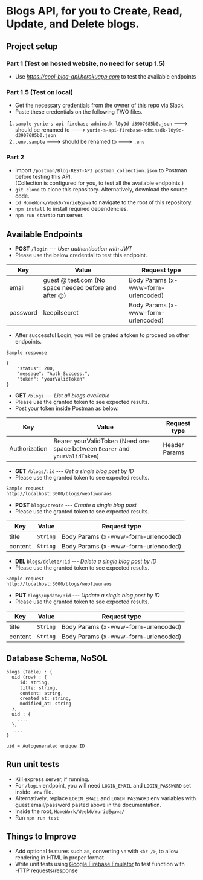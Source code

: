 # Blogs API, for you to Create, Read, Update, and Delete blogs. 


## Project setup 

### Part 1 (Test on hosted website, no need for setup 1.5)
- Use *https://cool-blog-api.herokuapp.com* to test the available endpoints

### Part 1.5 (Test on local)
- Get the necessary credentials from the owner of this repo via Slack.
- Paste these credentials on the following TWO files.
1. `sample-yurie-s-api-firebase-adminsdk-l0y9d-d3907685b0.json` ---> should be renamed to ---> `yurie-s-api-firebase-adminsdk-l0y9d-d3907685b0.json`
2. `.env.sample` ---> should be renamed to ---> `.env`

### Part 2
- Import `/postman/Blog-REST-API.postman_collection.json` to Postman before testing this API. <br> (Collection is configured for you, to test all the available endpoints.)
- `git clone` to clone this repository. Alternatively, download the source code.
- `cd HomeWork/Week6/YurieEgawa` to navigate to the root of this repository.
- `npm install` to install required dependencies.
- `npm run start`to run server.

## Available Endpoints 
- **POST** `/login` --- *User authentication with JWT*
- Please use the below credential to test this endpoint. 

Key | Value | Request type 
------------ | ------------- | -------------
email | guest @ test.com (No space needed before and after @) | Body Params (x-www-form-urlencoded)
password | keepitsecret | Body Params (x-www-form-urlencoded)

- After successful Login, you will be grated a token to proceed on other endpoints. 
```
Sample response

{
    "status": 200,
    "message": "Auth Success.",
    "token": "yourValidToken"
}
```

- **GET** `/blogs` --- *List all blogs available*
- Please use the granted token to see expected results.
- Post your token inside Postman as below.

Key | Value | Request type 
------------ | ------------- | ------------- 
Authorization | Bearer yourValidToken (Need one space between `Bearer` and `yourValidToken`) | Header Params

- **GET** `/blogs/:id` --- *Get a single blog post by ID*
- Please use the granted token to see expected results. 

```
Sample request
http://localhost:3000/blogs/weofiwunaos
```

- **POST** `blogs/create` --- *Create a single blog post*
- Please use the granted token to see expected results.

Key | Value | Request type 
------------ | ------------- | -------------
title | `String` | Body Params (x-www-form-urlencoded)
content | `String` | Body Params (x-www-form-urlencoded)


- **DEL** `blogs/delete/:id` --- *Delete a single blog post by ID*
- Please use the granted token to see expected results.

```
Sample request
http://localhost:3000/blogs/weofiwunaos
```

- **PUT** `blogs/update/:id` --- *Update a single blog post by ID*
- Please use the granted token to see expected results.

Key | Value | Request type 
------------ | ------------- | -------------
title | `String` | Body Params (x-www-form-urlencoded)
content | `String` | Body Params (x-www-form-urlencoded)

## Database Schema, NoSQL
```
blogs (Table) : {
  uid (row) : {
     id: string,
     title: string,
     content: string,
     created_at: string,
     modified_at: string
  },
  uid : {
    ....
  },
  ....
}

uid = Autogenerated unique ID 
```

## Run unit tests
- Kill express server, if running. 
- For `/login` endpoint, you will need `LOGIN_EMAIL` and `LOGIN_PASSWORD` set inside `.env` file. 
- Alternatively, replace `LOGIN_EMAIL` and `LOGIN_PASSWORD` env variables with guest email/password pasted above in the documentation. 
- Inside the root, `HomeWork/Week6/YurieEgawa/`
- Run `npm run test`


## Things to Improve 
- Add optional features such as, converting `\n` with `<br />`, to allow rendering in HTML in proper format 
- Write unit tests using [Google Firebase Emulator](https://firebase.google.com/docs/functions/local-emulator) to test function with HTTP requests/response 
